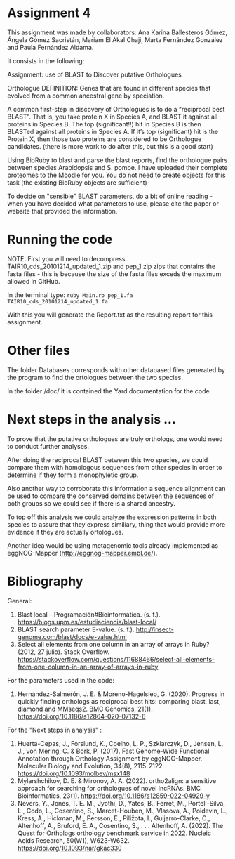 # Assignment 4
This assignment was made by collaborators: Ana Karina Ballesteros Gómez, Ángela Gómez Sacristán, Mariam El Akal Chaji, Marta Fernández González and Paula Fernández Aldama.

It consists in the following:

Assignment: use of BLAST to Discover putative Orthologues

Orthologue DEFINITION: Genes that are found in different species that evolved from a common ancestral gene by speciation.

A common first-step in discovery of Orthologues is to do a “reciprocal best BLAST”. That is, you take protein X in Species A, and BLAST it against all proteins in Species B. The top (significant!!) hit in Species B is then BLASTed against all proteins in Species A.
If it’s top (significant) hit is the Protein X, then those two proteins are considered to be Orthologue candidates. (there is more work to do after this, but this is a good start)

Using BioRuby to blast and parse the blast reports, find the orthologue pairs between species Arabidopsis and S. pombe. I have uploaded their complete proteomes to the Moodle for you. You do not need to create objects for this task (the existing BioRuby objects are sufficient)

To decide on "sensible" BLAST parameters, do a bit of online reading - when you have decided what parameters to use, please cite the paper or website that provided the information.

# Running the code
NOTE: First you will need to decompress TAIR10_cds_20101214_updated_1.zip and pep_1.zip zips that contains the fasta files - this is because the size of the fasta files exceds the maximum allowed in GitHub.

In the terminal type: `ruby Main.rb pep_1.fa TAIR10_cds_20101214_updated_1.fa`

With this you will generate the Report.txt as the resulting report for this assignment.

# Other files
The folder Databases corresponds with other databased files generated by the program to find the ortologues between the two species.

In the folder /doc/ it is contained the Yard documentation for the code.

# Next steps in the analysis ...
To prove that the putative orthologues are truly orthologs, one would need to conduct further analyses.

After doing the reciprocal BLAST between this two species, we could compare them with homologous sequences from other species in order to determine if they form a monophyletic group.

Also another way to corroborate this information a sequence alignment can be used to compare the conserved domains between the sequences of both groups so we could see if there is a shared ancestry.

To top off this analysis we could analyze the expression patterns in both species to assure that they express similiary, thing that would provide more evidence if they are actually ortologues.

Another idea would be using metagenomic tools already implemented as eggNOG-Mapper (http://eggnog-mapper.embl.de/).

# Bibliography
General:

1. Blast local – Programación#Bioinformática. (s. f.). https://blogs.upm.es/estudiaciencia/blast-local/
2. BLAST search parameter E-value. (s. f.). http://insect-genome.com/blast/docs/e-value.html
3. Select all elements from one column in an array of arrays in Ruby? (2012, 27 julio). Stack Overflow. https://stackoverflow.com/questions/11688466/select-all-elements-from-one-column-in-an-array-of-arrays-in-ruby


For the parameters used in the code:

1. Hernández-Salmerón, J. E. & Moreno-Hagelsieb, G. (2020). Progress in quickly finding orthologs as reciprocal best hits: comparing blast, last, diamond and MMseqs2. BMC Genomics, 21(1). https://doi.org/10.1186/s12864-020-07132-6


For the "Next steps in analysis" :

1. Huerta-Cepas, J., Forslund, K., Coelho, L. P., Szklarczyk, D., Jensen, L. J., von Mering, C. & Bork, P. (2017). Fast Genome-Wide Functional Annotation through Orthology Assignment by eggNOG-Mapper. Molecular Biology and Evolution, 34(8), 2115-2122. https://doi.org/10.1093/molbev/msx148
2. Mylarshchikov, D. E. & Mironov, A. A. (2022). ortho2align: a sensitive approach for searching for orthologues of novel lncRNAs. BMC Bioinformatics, 23(1). https://doi.org/10.1186/s12859-022-04929-y
3. Nevers, Y., Jones, T. E. M., Jyothi, D., Yates, B., Ferret, M., Portell-Silva, L., Codo, L., Cosentino, S., Marcet-Houben, M., Vlasova, A., Poidevin, L., Kress, A., Hickman, M., Persson, E., Piližota, I., Guijarro-Clarke, C., Altenhoff, A., Bruford, E. A., Cosentino, S., . . . Altenhoff, A. (2022). The Quest for Orthologs orthology benchmark service in 2022. Nucleic Acids Research, 50(W1), W623-W632. https://doi.org/10.1093/nar/gkac330
